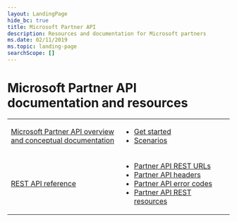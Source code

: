 ```yaml
---
layout: LandingPage
hide_bc: true
title: Microsoft Partner API
description: Resources and documentation for Microsoft partners
ms.date: 02/11/2019
ms.topic: landing-page
searchScope: []
---
```


# Microsoft Partner API documentation and resources

<table>
  <colgroup>
    <col width="50%" />
    <col width="50%" />
  </colgroup>
  <tbody>
    <tr>
      <td>
        <a href="develop/index.md">Microsoft Partner API overview and conceptual documentation</a></td>
      <td>
        <ul>
          <li><a href="develop/get-started.md">Get started</a></li> 
          <li><a href="develop/scenarios.md">Scenarios</a></li> 
        </ul>
      </td>
    </tr>
    <tr>
      <td>
        <a href="develop/rest-api-reference.md">REST API reference</a>
      </td>
      <td>
        <ul>
          <li><a href="develop/rest-urls.md">Partner API REST URLs</a></li>
          <li><a href="develop/headers.md">Partner API headers</a></li>
          <li><a href="develop/error-codes.md">Partner API error codes</a></li>
          <li><a href="develop/rest-resources.md">Partner API REST resources</a></li>
        </ul>
       </td>
    </tr>
  </tbody>
</table>
